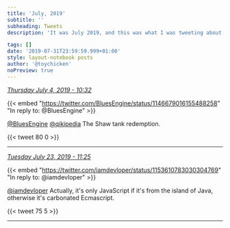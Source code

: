 ```yaml
---
title: 'July, 2019'
subtitle: ''
subheading: Tweets
description: 'It was July 2019, and this was what I was tweeting about...'

tags: []
date: '2019-07-31T23:59:59.999+01:00'
style: layout-notebook posts
author: '@toychicken'
noPreview: true
---
```


<p><a id="1146713395804233728" href="#1146713395804233728"><em title="2019-07-04T10:32:33.000+01:00">Thursday July 4, 2019 - 10:32</em></a></p>
      
{{< embed "https://twitter.com/BluesEngine/status/1146679016155488258" "In reply to: @BluesEngine" >}}


[@BluesEngine](https://twitter.com/@BluesEngine)  [@qikipedia](https://twitter.com/@qikipedia)  The Shaw tank redemption.

{{< tweet 80 0 >}}

---

<p><a id="1153612186780164097" href="#1153612186780164097"><em title="2019-07-23T11:25:53.000+01:00">Tuesday July 23, 2019 - 11:25</em></a></p>
      
{{< embed "https://twitter.com/iamdevloper/status/1153610783030304769" "In reply to: @iamdevloper" >}}


[@iamdevloper](https://twitter.com/@iamdevloper)  Actually, it's only JavaScript if it's from the island of Java, otherwise it's carbonated Ecmascript.

{{< tweet 75 5 >}}

---
